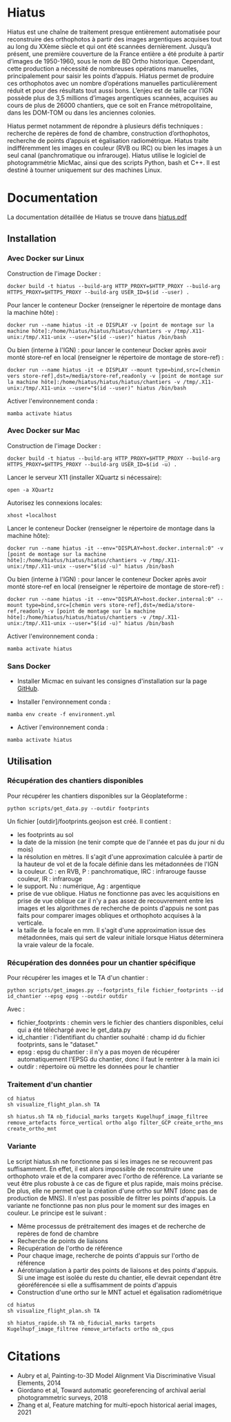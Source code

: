 # Hiatus


Hiatus est une chaîne de traitement presque entièrement automatisée pour reconstruire des orthophotos à partir des images argentiques acquises tout au long du XXème siècle et qui ont été scannées dernièrement. Jusqu’à présent, une première couverture de la France entière a été produite
à partir d’images de 1950-1960, sous le nom de BD Ortho historique. Cependant, cette production a nécessité de nombreuses opérations manuelles, principalement pour saisir les points d’appuis. Hiatus permet de produire ces orthophotos avec un nombre d’opérations manuelles particulièrement réduit et pour des résultats tout aussi bons. L’enjeu est de taille car l’IGN possède plus de 3,5 millions d’images argentiques scannées, acquises au cours de plus de 26000 chantiers, que ce soit en France métropolitaine, dans les DOM-TOM ou dans les anciennes colonies.

Hiatus permet notamment de répondre à plusieurs défis techniques : recherche de repères de fond de chambre, construction d’orthophotos, recherche de points d’appuis et égalisation radiométrique. Hiatus traite indifféremment les images en couleur (RVB ou IRC) ou bien les images à un seul canal
(panchromatique ou infrarouge).
Hiatus utilise le logiciel de photogrammétrie MicMac, ainsi que des scripts Python, bash et C++. Il est destiné à tourner uniquement sur des machines Linux.


# Documentation

La documentation détaillée de Hiatus se trouve dans [hiatus.pdf](documentation/Hiatus.pdf)



## Installation


### Avec Docker sur Linux

Construction de l'image Docker :

```
docker build -t hiatus --build-arg HTTP_PROXY=$HTTP_PROXY --build-arg HTTPS_PROXY=$HTTPS_PROXY --build-arg USER_ID=$(id --user) .
```


Pour lancer le conteneur Docker (renseigner le répertoire de montage dans la machine hôte) :
```
docker run --name hiatus -it -e DISPLAY -v [point de montage sur la machine hôte]:/home/hiatus/hiatus/hiatus/chantiers -v /tmp/.X11-unix:/tmp/.X11-unix --user="$(id --user)" hiatus /bin/bash
```

Ou bien (interne à l'IGN) : pour lancer le conteneur Docker après avoir monté store-ref en local (renseigner le répertoire de montage de store-ref) :
```
docker run --name hiatus -it -e DISPLAY --mount type=bind,src=[chemin vers store-ref],dst=/media/store-ref,readonly -v [point de montage sur la machine hôte]:/home/hiatus/hiatus/hiatus/chantiers -v /tmp/.X11-unix:/tmp/.X11-unix --user="$(id --user)" hiatus /bin/bash
```

Activer l'environnement conda :
```
mamba activate hiatus
```

### Avec Docker sur Mac

Construction de l'image Docker :

```
docker build -t hiatus --build-arg HTTP_PROXY=$HTTP_PROXY --build-arg HTTPS_PROXY=$HTTPS_PROXY --build-arg USER_ID=$(id -u) .
```

Lancer le serveur X11 (installer XQuartz si nécessaire):
```
open -a XQuartz
```

Autorisez les connexions locales:
```
xhost +localhost
```

Lancer le conteneur Docker (renseigner le répertoire de montage dans la machine hôte):
```
docker run --name hiatus -it --env="DISPLAY=host.docker.internal:0" -v [point de montage sur la machine hôte]:/home/hiatus/hiatus/hiatus/chantiers -v /tmp/.X11-unix:/tmp/.X11-unix --user="$(id -u)" hiatus /bin/bash
```

Ou bien (interne à l'IGN) : pour lancer le conteneur Docker après avoir monté store-ref en local (renseigner le répertoire de montage de store-ref) :
```
docker run --name hiatus -it --env="DISPLAY=host.docker.internal:0" --mount type=bind,src=[chemin vers store-ref],dst=/media/store-ref,readonly -v [point de montage sur la machine hôte]:/home/hiatus/hiatus/hiatus/chantiers -v /tmp/.X11-unix:/tmp/.X11-unix --user="$(id -u)" hiatus /bin/bash
```

Activer l'environnement conda :
```
mamba activate hiatus
```


### Sans Docker

* Installer Micmac en suivant les consignes d'installation sur la page [GitHub](https://github.com/micmacIGN/micmac).

* Installer l'environnement conda :
```
mamba env create -f environment.yml
```

* Activer l'environnement conda :
```
mamba activate hiatus
```


## Utilisation


### Récupération des chantiers disponibles 
Pour récupérer les chantiers disponibles sur la Géoplateforme :
```
python scripts/get_data.py --outdir footprints
```

Un fichier [outdir]/footprints.geojson est créé. Il contient :
* les footprints au sol 
* la date de la mission (ne tenir compte que de l'année et pas du jour ni du mois)
* la résolution en mètres. Il s'agit d'une approximation calculée à partir de la hauteur de vol et de la focale définie dans les métadonnées de l'IGN
* la couleur. C : en RVB, P : panchromatique, IRC : infrarouge fausse couleur, IR : infrarouge
* le support. Nu : numérique, Ag : argentique
* prise de vue oblique. Hiatus ne fonctionne pas avec les acquisitions en prise de vue oblique car il n'y a pas assez de recouvrement entre les images et les algorithmes de recherche de points d'appuis ne sont pas faits pour comparer images obliques et orthophoto acquises à la verticale. 
* la taille de la focale en mm. Il s'agit d'une approximation issue des métadonnées, mais qui sert de valeur initiale lorsque Hiatus déterminera la vraie valeur de la focale.



### Récupération des données pour un chantier spécifique

Pour récupérer les images et le TA d'un chantier :
```
python scripts/get_images.py --footprints_file fichier_footprints --id id_chantier --epsg epsg --outdir outdir
```
Avec :
* fichier_footprints : chemin vers le fichier des chantiers disponibles, celui qui a été téléchargé avec le get_data.py
* id_chantier : l'identifiant du chantier souhaité : champ id du fichier footprints, sans le "dataset."
* epsg : epsg du chantier : il n'y a pas moyen de récupérer automatiquement l'EPSG du chantier, donc il faut le rentrer à la main ici
* outdir : répertoire où mettre les données pour le chantier


### Traitement d'un chantier

```
cd hiatus
sh visualize_flight_plan.sh TA

sh hiatus.sh TA nb_fiducial_marks targets Kugelhupf_image_filtree remove_artefacts force_vertical ortho algo filter_GCP create_ortho_mns create_ortho_mnt
```
  


### Variante

Le script hiatus.sh ne fonctionne pas si les images ne se recouvrent pas suffisamment. En effet, il est alors impossible de reconstruire une orthophoto vraie et de la comparer avec l'ortho de référence. La variante se veut être plus robuste à ce cas de figure et plus rapide, mais moins précise. De plus, elle ne permet que la création d'une ortho sur MNT (donc pas de production de MNS). Il n'est pas possible de filtrer les points d'appuis. La variante ne fonctionne pas non plus pour le moment sur des images en couleur. Le principe est le suivant :
* Même processus de prétraitement des images et de recherche de repères de fond de chambre
* Recherche de points de liaisons
* Récupération de l'ortho de référence
* Pour chaque image, recherche de points d'appuis sur l'ortho de référence 
* Aérotriangulation à partir des points de liaisons et des points d'appuis. Si une image est isolée du reste du chantier, elle devrait cependant être géoréférencée si elle a suffisamment de points d'appuis
* Construction d'une ortho sur le MNT actuel et égalisation radiométrique

```
cd hiatus
sh visualize_flight_plan.sh TA

sh hiatus_rapide.sh TA nb_fiducial_marks targets Kugelhupf_image_filtree remove_artefacts ortho nb_cpus
```


# Citations

* Aubry et al, Painting-to-3D Model Alignment Via Discriminative Visual Elements, 2014
* Giordano et al, Toward automatic georeferencing of archival aerial photogrammetric surveys, 2018
* Zhang et al, Feature matching for multi-epoch historical aerial images, 2021